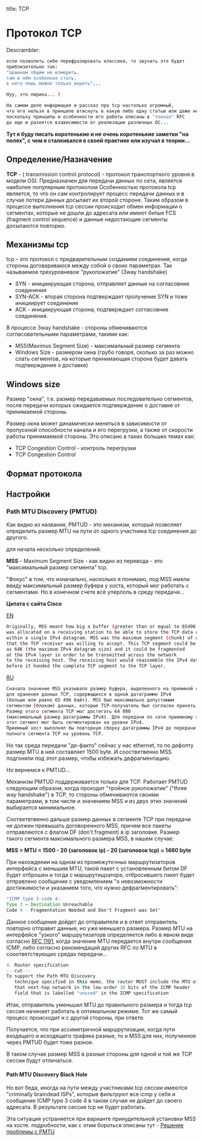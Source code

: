 title: TCP

# Протокол TCP
Descrambler:
```bash
если позволить себе перефразировать классика, то звучать это будет 
приблизительно так:
"аршином общим не измерить, 
там в нём особенная стать, 
в него лишь можно только верить"...

Нуу, это лирика... )

На самом деле информация и рассказ про tcp настолько огромный, 
что его нельзя в принципе втиснуть в какую либо одну статью или даже несколько, 
поскольку принципы и особенности его работы описаны в "тоннах" RFC 
да еще и разнятся взависимости от реализации различных ОС...
```

**Тут я буду писать коротенькие и не очень коротенькие заметки "на полях", с чем я сталкивался в своей практике или изучал в теории...**


## Определение/Назначение 
**TCP** - ( transmission control protocol) - протокол транспортного уровня в модели OSI.
Предназначен для передачи данных по сети, является наиболее популярным протоколом 
Особенностью протокола tcp является, то что он сам контролирует процесс передачи данных и в случае потери данных досылает их второй стороне.
Таким образом в процессе выполнения tcp сессии происходит обмен информации о сегментах, которые не дошли до адресата или имеют битые 
FCS (fragment control sequence) и данные недостающие сегменты досылаются повторно.

## Механизмы tcp
tcp - это протокол с предварительным созданием соединения, когда стороны договариваюся между собой о своих параметрах.
Так называемое трехуровневое "рукопожатие" (3way handshake)

- SYN - инициирующая сторона, отправляет данные на согласовние соединения
- SYN-ACK - вторая сторона подтверждает пролучение SYN и тоже инициирует соединение
- ACK - инициирующая сторона, подтверждает согласовние соединения.

В процессе 3way handshake - стороны обмениваются согласовательными параметрами, такими как:

- MSS(Maximus Segment Size) - максимальный размер сегмента
- Windows Size - размером окна (грубо говоря, сколько за раз можно слать сегментов, на которые принимающая сторона будет давать подтверждение о доставке)

## Windows size
Размер "окна", т.е. размер передаваемых последовательно сегментов, после передачи которых ожидается подтверждение о доставке от принимаемой стороны.

Размер окна может динамически меняться в зависимости от пропускной способности канала и его перегрузки, а также от скорости работы принимаемой стороны.
Это описано в таких больших темах как:
 - TCP Congestion Control  - контроль перегрузки
 - TCP Congestion Control


## Формат протокола



## Настройки
### Path MTU Discovery (PMTUD) 
Как видно из названия, PMTUD - это механизм, который позволяет определить размер MTU на пути от одного участника tcp соединения до другого.

для начала несколько определений:

**MSS** - Maximum Segment Size - как видно из перевода - это "максимальный размер сегмента" tcp.

"Фокус" в том, что изначально, насколько я понимаю, под MSS имели ввиду максимальный размер буфера у хоста, который мог работать с сегментами. Но в конечном счете всё уперлоль в среду передачи...

**Цитата с сайта Cisco**

[EN](https://www.cisco.com/c/en/us/support/docs/ip/generic-routing-encapsulation-gre/25885-pmtud-ipfrag.html)

```bash
Originally, MSS meant how big a buffer (greater than or equal to 65496 bytes) 
was allocated on a receiving station to be able to store the TCP data contained 
within a single IPv4 datagram. MSS was the maximum segment (chunk) of data 
that the TCP receiver was willing to accept. This TCP segment could be as large 
as 64K (the maximum IPv4 datagram size) and it could be fragmented 
at the IPv4 layer in order to be transmitted across the network 
to the receiving host. The receiving host would reassemble the IPv4 datagram
before it handed the complete TCP segment to the TCP layer.
```
[RU](https://www.cisco.com/c/ru_ru/support/docs/ip/generic-routing-encapsulation-gre/25885-pmtud-ipfrag.html)
```bash
Сначала значение MSS указывало размер буфера, выделенного на приемной станции 
для хранения данных TCP, содержащихся в одной датаграмме IPv4 
(больше или равно 65 496 байт). MSS был максимально допустимым
сегментом (блоком) данных, которые TCP-получатель был согласен принять. 
Размер этого сегмента TCP мог достигать 64 000 
(максимальный размер датаграммы IPv4). Для передачи по сети приемному хосту 
этот сегмент мог быть сегментирован на уровне IPv4. 
Приемный хост выполнял бы повторную сборку датаграммы IPv4 до передачи 
полного сегмента TCP на уровень TCP.
```

Но так среда передачи "де-факто" сейчас у нас ethernet, то по дефолту размер MTU в ней составляет 1500 byte. И соостветвенно MSS подгоняли под этот размер, чтобы избежать дефрагментацию.

Но вернемся к PMTUD...

Механизм PMTUD поддерживается только для TCP.
Работает PMTUD следующим образом, когда проходит "тройное рукопожатие" ("three way handshake") в TCP, то стороны обмениваются своими параметрами, в том числе и значением MSS и из двух этих значений выбирается минимальное.

Соответвтвенно дальше размер данных в сегменте TCP при передачи не должен превышать договоренного MSS, причем все пакеты отправляютcя с флагом DF (don't fragment) в ip заголовке.
Размер такого сегмента максимального размера MSS, в нашем случае: 

**MSS = MTU = 1500 - 20 (заголовок ip) - 20 (заголовок tcp) = 1460 byte**

При нахождении на одном из промежуточных маршрутизаторов интерфейса с меньшим MTU, такой пакет с установленным битом DF будет отброшен и тогда с маршрутищзатора, отбросившего пакет будет отправлено сообщение с уведомлением "о невозможности достижимости и указанием того, что нужно дефрагментировать":
```java
"ICMP type 3 code 4:
Type 3 — Destination Unreachable
Code 4 - Fragmentation Needed and Don't Fragment was Set"
```

Данное сообщение дойдет до отправителя и в ответ отправитель повторно отправит данные, но уже меньшего размера. Размер MTU на интерфейсе "узкого" маршрутизаторв определяется либо в явном виде согласно [RFC 1191](https://www.ietf.org/rfc/rfc1191.txt), когда значение MTU передается внутри сообщения ICMP, либо согласно рекомендаций других RFC по MTU в сооответствующих средах передачи...

```java
4. Router specification
---cut---
To support the Path MTU Discovery
   technique specified in this memo, the router MUST include the MTU of
   that next-hop network in the low-order 16 bits of the ICMP header
   field that is labelled "unused" in the ICMP specification
```  

Итак, отправитель уменьшил MTU до правильного размера и тогда tcp сессия начинает работать в оптимальном режиме. Тот же самый процесс происходит и с другой стороны, при ответе.

Получается, что при ассиметричной маршрутизации, когда пути входящего и исходящего трафика разные, то и MSS для них, полученное через PMTUD будет тоже разное.

В таком случае размер MSS в разные стороны для одной и той же TCP сессии будут отличаться.


#### Path MTU Discovery Black Hole

Но вот беда, иногда на пути между участниками tcp сессии имеются "criminally braindead ISPs", которые фильтруют все icmp у себя и сообщение ICMP type 3 code 4 в таком случае не дойдет до своего адресата.
В результате сессия tcp не будет работать.

Эта ситуация устраняется при варианте принудительной установки MSS на хосте.
подробности, как с этим бороться описаны тут - [Решение проблемы с PMTU](https://habr.com/ru/post/136871/)

